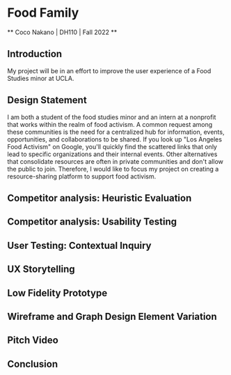 # Food Family

** Coco Nakano | DH110 | Fall 2022 **

## Introduction

My project will be in an effort to improve the user experience of a Food Studies minor at UCLA.

## Design Statement
I am both a student of the food studies minor and an intern at a nonprofit that works within the realm of food activism. A common request among these communities is the need for a centralized hub for information, events, opportunities, and collaborations to be shared. If you look up "Los Angeles Food Activism" on Google, you'll quickly find the scattered links that only lead to specific organizations and their internal events. Other alternatives that consolidate resources are often in private communities and don't allow the public to join. Therefore, I would like to focus my project on creating a resource-sharing platform to support food activism.

## Competitor analysis: Heuristic Evaluation

## Competitor analysis: Usability Testing

## User Testing: Contextual Inquiry

## UX Storytelling

## Low Fidelity Prototype

## Wireframe and Graph Design Element Variation

## Pitch Video

## Conclusion
